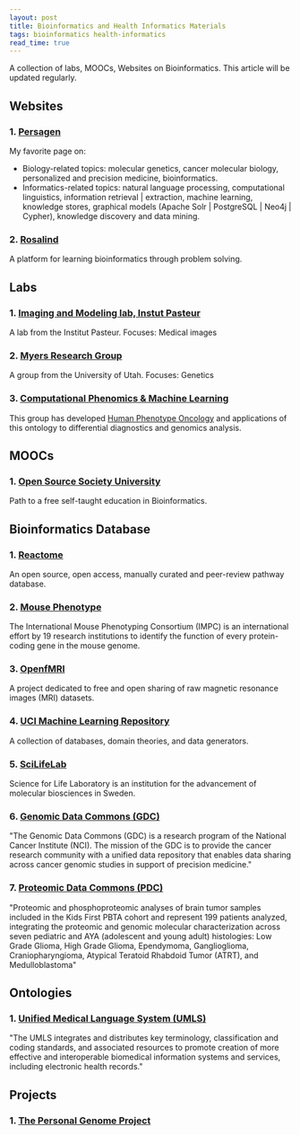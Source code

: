```yaml
---
layout: post
title: Bioinformatics and Health Informatics Materials
tags: bioinformatics health-informatics
read_time: true
---
```


A collection of labs, MOOCs, Websites on Bioinformatics. This article will be updated regularly.

## Websites
### 1. [Persagen](http://persagen.com/)
My favorite page on: 
* Biology-related topics: molecular genetics, cancer molecular biology, personalized and precision medicine, bioinformatics.
* Informatics-related topics: natural language processing, computational linguistics, information retrieval | extraction,
 machine learning, knowledge stores, graphical models (Apache Solr | PostgreSQL | Neo4j | Cypher), 
 knowledge discovery and data mining.

### 2. [Rosalind](http://rosalind.info/about/)
 A platform for learning bioinformatics through problem solving.

## Labs
### 1. [Imaging and Modeling lab, Instut Pasteur](https://github.com/imodpasteur)
A lab from the Institut Pasteur. Focuses: Medical images 
### 2. [Myers Research Group](https://github.com/MyersResearchGroup)
A group from the University of Utah. Focuses: Genetics
### 3. [Computational Phenomics & Machine Learning](https://github.com/Phenomics)
This group has developed [Human Phenotype Oncology](https://hpo.jax.org/app/) and applications of this ontology to differential diagnostics and genomics analysis.

## MOOCs
### 1. [Open Source Society University](https://github.com/ossu/bioinformatics)
Path to a free self-taught education in Bioinformatics.

## Bioinformatics Database
### 1. [Reactome](https://reactome.org/what-is-reactome)
An open source, open access, manually curated and peer-review pathway database.
### 2. [Mouse Phenotype](https://www.mousephenotype.org/)
The International Mouse Phenotyping Consortium (IMPC) is an international effort by 19 research institutions to
identify the function of every protein-coding gene in the mouse genome.
### 3. [OpenfMRI](https://openfmri.org/)
A project dedicated to free and open sharing of raw magnetic resonance images (MRI) datasets.
### 4. [UCI Machine Learning Repository](http://archive.ics.uci.edu/ml/datasets)
A collection of databases, domain theories, and data generators.
### 5. [SciLifeLab](https://www.scilifelab.se/about-us/)
Science for Life Laboratory is an institution for the advancement of molecular biosciences in Sweden.
### 6. [Genomic Data Commons (GDC)](https://gdc.cancer.gov/about-gdc/contributed-genomic-data-cancer-research/clinical-proteomic-tumor-analysis-consortium-cptac)
"The Genomic Data Commons (GDC) is a research program of the National Cancer Institute (NCI).
The mission of the GDC is to provide the cancer research community with a unified data repository that enables data sharing across cancer genomic studies in support of precision medicine."
### 7. [Proteomic Data Commons (PDC)](https://proteomics.cancer.gov/news_and_announcements/proteomics-pediatric-brain-cancer-pilot-study-released-pdc)
"Proteomic and phosphoproteomic analyses of brain tumor samples included in the Kids First PBTA cohort and represent 199 patients analyzed, integrating the proteomic and genomic molecular characterization across seven pediatric and AYA (adolescent and young adult) histologies: Low Grade Glioma, High Grade Glioma, Ependymoma, Ganglioglioma, Craniopharyngioma, Atypical Teratoid Rhabdoid Tumor (ATRT), and Medulloblastoma"

## Ontologies
### 1. [Unified Medical Language System (UMLS)](https://www.nlm.nih.gov/research/umls/index.html)
"The UMLS integrates and distributes key terminology, classification and coding standards, and associated resources to 
promote creation of more effective and interoperable biomedical information systems and services, including electronic health records."

## Projects
### 1. [The Personal Genome Project](https://www.personalgenomes.org/#about)






